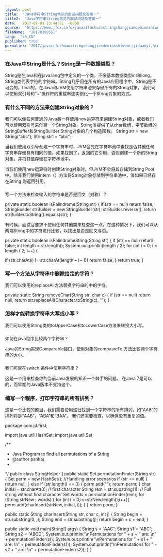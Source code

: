 ```yaml
---
layout: post
title:  "Java字符串String常见的面试问题及答案一"
title2:  "Java字符串String常见的面试问题及答案一"
date:   2017-01-01 23:44:21  +0800
source:  "https://www.jfox.info/javazifuchuanstringchangjiandemianshiwentijidaanyi.html"
fileName:  "20170100561"
lang:  "zh_CN"
published: true
permalink: "2017/javazifuchuanstringchangjiandemianshiwentijidaanyi.html"
---
```




### 在Java中String是什么？String是一种数据类型？

String是在java和在java.lang包中定义的一个类，不像基本数据类型int和long。 String类代表字符的字符串。String几乎用在所有的Java应用程序中。String是不可变的，final的，在Java和JVM使用字符串池来存储所有的String对象。 我们可以使用双引号和“+”操作符的重载串连实例化一个String对象的方式。

### 有什么不同的方法来创建String对象的？

我们可以像任何普通的Java类一样使用new运算符来创建String对象，或者我们可以使用双引号来创建一个String对象。String类提供了从char数组，字节数组的StringBuffer和StringBuilder String对象的几个构造函数。
String str = new String(“abc”);
String str1 = “abc”;

当我们使用双引号创建一个字符串时，JVM会先在字符串池中查找是否其他任何字符串存储具有相同的值。如果找到了，返回的它引用，否则创建一个新的String对象，并将其值存储在字符串池中。

当我们使用new运算符时创建String对象时，但JVM不会将其存储到String Pool中。除非我们使用intern（）方法将String对象存储到字符串池中，值如果已经存在String 则返回引用。

### 
写一个方法来检查输入的字符串是否是回文（对称）？

private static boolean isPalindrome(String str) {
if (str == null)
return false;
StringBuilder strBuilder = new StringBuilder(str);
strBuilder.reverse();
return strBuilder.toString().equals(str);
}

有时候，面试官要求不使用任何其他类来检查这一点，在这种情况下，我们可以从两端String中的字符进行比较，以找出是否是回文与否。

private static boolean isPalindromeString(String str) {
if (str == null)
return false;
int length = str.length();
System.out.println(length / 2);
for (int i = 0; i < length / 2; i++) {

if (str.charAt(i) != str.charAt(length – i – 1))
return false;
}
return true;
}

### 写一个方法从字符串中删除给定的字符？

我们可以使用的replaceAll方法替换字符串的中的字符。

private static String removeChar(String str, char c) {
if (str == null)
return null;
return str.replaceAll(Character.toString(c), “”);
}

### 怎样才能转换字符串大写或小写？

我们可以使用String类的toUpperCase和toLowerCase方法来转换大小写。

### 
如何在java程序比较两个字符串？

Java的String实现Comparable接口，使用对象的compaareTo 方法比较两个字符串的大小。

### 
我们可否在switch 条件中使用字符串？

这是一个用来检查你的当前Java发展的知识一个棘手的问题。 在Java 7是可以的，而早期的Java版本不支持这个。

### 编写一个程序，打印字符串的所有排列？

这是一个比较的题目，我们需要使用递归找到一个字符串的所有排列，如“AAB”的排列将是“AAB”，“ABA”和“BAA”。
我们还需要检查，以确保没有重复的值。

package com.jd.first;

import java.util.HashSet;
import java.util.Set;

/**
* Java Program to find all permutations of a String
* @author pankaj
*
*/
public class StringHelper {
public static Set<String> permutationFinder(String str) {
Set<String> perm = new HashSet<String>();
//Handling error scenarios
if (str == null) {
return null;
} else if (str.length() == 0) {
perm.add(“”);
return perm;
}
char initial = str.charAt(0); // first character
String rem = str.substring(1); // Full string without first character
Set<String> words = permutationFinder(rem);
for (String strNew : words) {
for (int i = 0;i<=strNew.length();i++){
perm.add(charInsert(strNew, initial, i));
}
}
return perm;
}

public static String charInsert(String str, char c, int j) {
String begin = str.substring(0, j);
String end = str.substring(j);
return begin + c + end;
}

public static void main(String[] args) {
String s = “AAC”;
String s1 = “ABC”;
String s2 = “ABCD”;
System.out.println(“\nPermutations for ” + s + ” are: \n” + permutationFinder(s));
System.out.println(“\nPermutations for ” + s1 + ” are: \n” + permutationFinder(s1));
System.out.println(“\nPermutations for ” + s2 + ” are: \n” + permutationFinder(s2));
}
}
